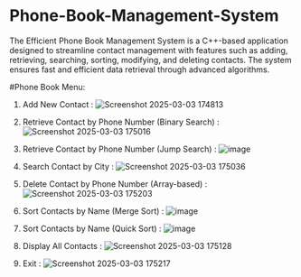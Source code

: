 # Phone-Book-Management-System
The Efficient Phone Book Management System is a C++-based application designed to streamline contact management with features such as adding, retrieving, searching, sorting, modifying, and deleting contacts. The system ensures fast and efficient data retrieval through advanced algorithms.

#Phone Book Menu:
1. Add New Contact : ![Screenshot 2025-03-03 174813](https://github.com/user-attachments/assets/1cca3e18-7eed-47e9-8a29-fc83b536c76a)

2. Retrieve Contact by Phone Number (Binary Search) : ![Screenshot 2025-03-03 175016](https://github.com/user-attachments/assets/2c913c6a-463d-4c3c-8df5-08a6f0c76c71)

3. Retrieve Contact by Phone Number (Jump Search) : ![image](https://github.com/user-attachments/assets/704e11db-8408-42f7-825a-4081cbfe5937)

4. Search Contact by City : ![Screenshot 2025-03-03 175036](https://github.com/user-attachments/assets/6ab1e7f4-26e3-4097-a114-1ffbeb45650c)

5. Delete Contact by Phone Number (Array-based) : ![Screenshot 2025-03-03 175203](https://github.com/user-attachments/assets/2c9b9f15-8840-4bf8-92f0-bdf46df3f333)

6. Sort Contacts by Name (Merge Sort) : ![image](https://github.com/user-attachments/assets/2034b9e0-5f53-4dd3-8c8e-8f10162e9626)

7. Sort Contacts by Name (Quick Sort) :
 ![image](https://github.com/user-attachments/assets/7a9c4659-95b1-495d-8741-49f9e1ff7706)

8. Display All Contacts :
 ![Screenshot 2025-03-03 175128](https://github.com/user-attachments/assets/d980d850-8930-4665-9d1d-33b5b0dd7dcd)

9. Exit :
 ![Screenshot 2025-03-03 175217](https://github.com/user-attachments/assets/653bb0ab-fc5d-404d-9a39-dcb7cee87d64)

